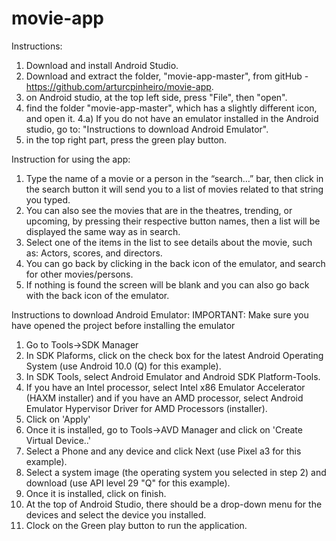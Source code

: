 # movie-app

Instructions: 
1. Download and install Android Studio.
2. Download and extract the folder, "movie-app-master", from gitHub - https://github.com/arturcpinheiro/movie-app.
3. on Android studio, at the top left side, press "File", then "open".
4. find the folder "movie-app-master", which has a slightly different icon, and open it.
4.a) If you do not have an emulator installed in the Android studio, go to: "Instructions to download Android Emulator".
5. in the top right part, press the green play button.

Instruction for using the app:
1. Type the name of a movie or a person in the “search…” bar, then click in the search button it will send you to a list of movies related to that string you typed.
2. You can also see the movies that are in the theatres, trending, or upcoming, by pressing their respective button names, then a list will be displayed the same way as in search.
3. Select one of the items in the list to see details about the movie, such as: Actors, scores, and directors.
3. You can go back by clicking in the back icon of the emulator, and search for other movies/persons.
4. If nothing is found the screen will be blank and you can also go back with the back icon of the emulator.

Instructions to download Android Emulator:
IMPORTANT: Make sure you have opened the project before installing the
emulator
1. Go to Tools->SDK Manager
2. In SDK Plaforms, click on the check box for the latest Android
Operating System (use Android 10.0 (Q) for this example).
3. In SDK Tools, select Android Emulator and Android SDK Platform-Tools.
4. If you have an Intel processor, select Intel x86 Emulator Accelerator (HAXM installer)
   and if you have an AMD processor, select Android Emulator Hypervisor Driver for AMD
   Processors (installer).
5. Click on 'Apply'
6. Once it is installed, go to Tools->AVD Manager and click on 'Create Virtual Device..'
7. Select a Phone and any device and click Next (use Pixel a3 for this example).
8. Select a system image (the operating system you selected in step 2) and download (use API level 29 "Q" for this example).
9. Once it is installed, click on finish.
10. At the top of Android Studio, there should be a drop-down menu for the devices
and select the device you installed.
11. Clock on the Green play button to run the application.
